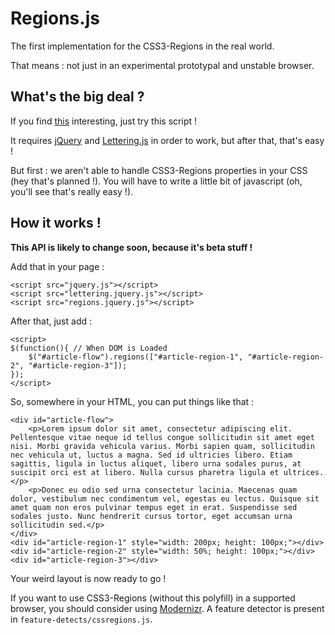 Regions.js
==========

The first implementation for the CSS3-Regions in the real world.

That means : not just in an experimental prototypal and unstable browser.

What's the big deal ?
---------------------

If you find [this](http://labs.adobe.com/technologies/cssregions/) interesting, just try this script !

It requires [jQuery](http://jquery.com/) and [Lettering.js](https://github.com/davatron5000/Lettering.js) in order to work, but after that, that's easy !

But first : we aren't able to handle CSS3-Regions properties in your CSS (hey that's planned !). You will have to write a little bit of javascript (oh, you'll see that's really easy !).

How it works !
--------------

**This API is likely to change soon, because it's beta stuff !**

Add that in your page : 

    <script src="jquery.js"></script>
    <script src="lettering.jquery.js"></script>
    <script src="regions.jquery.js"></script>

After that, just add :

    <script>
    $(function(){ // When DOM is Loaded
        $("#article-flow").regions(["#article-region-1", "#article-region-2", "#article-region-3"]);
    });
    </script>

So, somewhere in your HTML, you can put things like that :

    <div id="article-flow">
        <p>Lorem ipsum dolor sit amet, consectetur adipiscing elit. Pellentesque vitae neque id tellus congue sollicitudin sit amet eget nisi. Morbi gravida vehicula varius. Morbi sapien quam, sollicitudin nec vehicula ut, luctus a magna. Sed id ultricies libero. Etiam sagittis, ligula in luctus aliquet, libero urna sodales purus, at suscipit orci est at libero. Nulla cursus pharetra ligula et ultrices.</p>
        <p>Donec eu odio sed urna consectetur lacinia. Maecenas quam dolor, vestibulum nec condimentum vel, egestas eu lectus. Quisque sit amet quam non eros pulvinar tempus eget in erat. Suspendisse sed sodales justo. Nunc hendrerit cursus tortor, eget accumsan urna sollicitudin sed.</p>
    </div>
    <div id="article-region-1" style="width: 200px; height: 100px;"></div>
    <div id="article-region-2" style="width: 50%; height: 100px;"></div>
    <div id="article-region-3"></div>

Your weird layout is now ready to go !

If you want to use CSS3-Regions (without this polyfill) in a supported browser, you should consider using [Modernizr](http://www.modernizr.com/). A feature detector is present in `feature-detects/cssregions.js`.